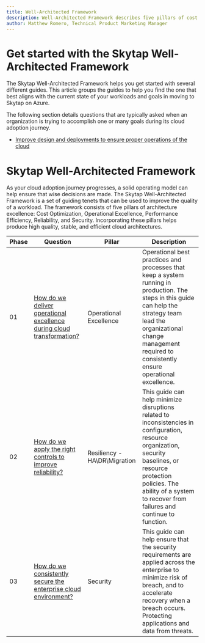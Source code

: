 ```yaml
---
title: Well-Architected Framework
description: Well-Architected Framework describes five pillars of cost optimization, operational excellence, performance efficiency, reliability, and security, that result in a high quality and scalable cloud architecture.
author: Matthew Romero, Technical Product Marketing Manager 
---
```


# Get started with the Skytap Well-Architected Framework 

The Skytap Well-Architected Framework helps you get started with several different guides. This article groups the guides to help you find the one that best aligns with the current state of your workloads and goals in moving to Skytap on Azure. 

The following section details questions that are typically asked when an organization is trying to accomplish one or many goals during its cloud adoption journey.
<!---* Adopt the cloud to deliver business and technical outcomes sooner--->
* [Improve design and deployments to ensure proper operations of the cloud](./operations/README.md)  




#  Skytap Well-Architected Framework 

As your cloud adoption journey progresses, a solid operating model can help ensure that wise decisions are made. 
The Skytap Well-Architected Framework is a set of guiding tenets that can be used to improve the quality of a workload. The framework consists of five pillars of architecture excellence: Cost Optimization, Operational Excellence, Performance Efficiency, Reliability, and Security. Incorporating these pillars helps produce high quality, stable, and efficient cloud architectures.

|Phase | Question | Pillar| Description |
| -- | ----- | ------- | ----------- |
| 01 | [How do we deliver operational excellence during cloud transformation?](./operations/README.md)                 | Operational Excellence |Operational best practices and processes that keep a system running in production. The steps in this guide can help the strategy team lead the organizational change management required to consistently ensure operational excellence. |
| 02 | [How do we apply the right controls to improve reliability?](./resiliency/README.md)                  | Resiliency - HA\DR\Migration |This guide can help minimize disruptions related to inconsistencies in configuration, resource organization, security baselines, or resource protection policies. The ability of a system to recover from failures and continue to function.                                                  
| 03 | [How do we consistently secure the enterprise cloud environment?](./security/README.md)             | Security |This guide can help ensure that the security requirements are applied across the enterprise to minimize risk of breach, and to accelerate recovery when a breach occurs. Protecting applications and data from threats. |                  |                  
<!--
| 04 | How can our systems automatically adapt to changes in load, and still ensure performance across the enterprise?                 | Scalability & Performance Efficiency | This guide can help you establish processes for maintaining performance across the enterprise, as well as build in the ability of a system to adapt to changes in workload. |                               |
| 05 | How do we manage enterprise costs?                                       | Cost Optimization |This guide can help you start optimizing enterprise costs and manage costs across the environment. Managing costs to maximize the value delivered. | -->     
